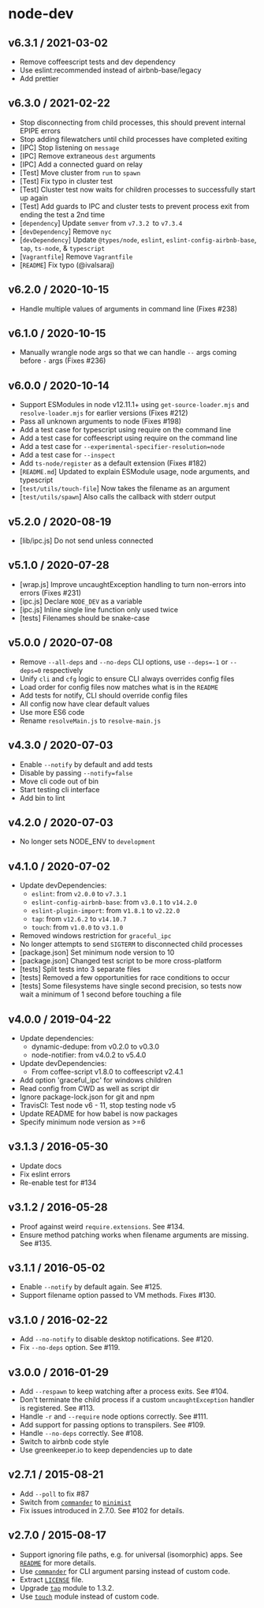 # node-dev

## v6.3.1 / 2021-03-02

- Remove coffeescript tests and dev dependency
- Use eslint:recommended instead of airbnb-base/legacy
- Add prettier

## v6.3.0 / 2021-02-22

- Stop disconnecting from child processes, this should prevent internal EPIPE errors
- Stop adding filewatchers until child processes have completed exiting
- [IPC] Stop listening on `message`
- [IPC] Remove extraneous `dest` arguments
- [IPC] Add a connected guard on relay
- [Test] Move cluster from `run` to `spawn`
- [Test] Fix typo in cluster test
- [Test] Cluster test now waits for children processes to successfully start up again
- [Test] Add guards to IPC and cluster tests to prevent process exit from ending the test a 2nd time
- [`dependency`] Update `semver` from `v7.3.2 `to `v7.3.4`
- [`devDependency`] Remove `nyc`
- [`devDependency`] Update `@types/node`, `eslint`, `eslint-config-airbnb-base`, `tap`, `ts-node`, & `typescript`
- [`Vagrantfile`] Remove `Vagrantfile`
- [`README`] Fix typo (@ivalsaraj)

## v6.2.0 / 2020-10-15

- Handle multiple values of arguments in command line (Fixes #238)

## v6.1.0 / 2020-10-15

- Manually wrangle node args so that we can handle `--` args coming before `-` args (Fixes #236)

## v6.0.0 / 2020-10-14

- Support ESModules in node v12.11.1+ using `get-source-loader.mjs` and `resolve-loader.mjs` for earlier versions (Fixes #212)
- Pass all unknown arguments to node (Fixes #198)
- Add a test case for typescript using require on the command line
- Add a test case for coffeescript using require on the command line
- Add a test case for `--experimental-specifier-resolution=node`
- Add a test case for `--inspect`
- Add `ts-node/register` as a default extension (Fixes #182)
- [`README.md`] Updated to explain ESModule usage, node arguments, and typescript
- [`test/utils/touch-file`] Now takes the filename as an argument
- [`test/utils/spawn`] Also calls the callback with stderr output

## v5.2.0 / 2020-08-19

- [lib/ipc.js] Do not send unless connected

## v5.1.0 / 2020-07-28

- [wrap.js] Improve uncaughtException handling to turn non-errors into errors (Fixes #231)
- [ipc.js] Declare `NODE_DEV` as a variable
- [ipc.js] Inline single line function only used twice
- [tests] Filenames should be snake-case

## v5.0.0 / 2020-07-08

- Remove `--all-deps` and `--no-deps` CLI options, use `--deps=-1` or `--deps=0` respectively
- Unify `cli` and `cfg` logic to ensure CLI always overrides config files
- Load order for config files now matches what is in the `README`
- Add tests for notify, CLI should override config files
- All config now have clear default values
- Use more ES6 code
- Rename `resolveMain.js` to `resolve-main.js`

## v4.3.0 / 2020-07-03

- Enable `--notify` by default and add tests
- Disable by passing `--notify=false`
- Move cli code out of bin
- Start testing cli interface
- Add bin to lint

## v4.2.0 / 2020-07-03

- No longer sets NODE_ENV to `development`

## v4.1.0 / 2020-07-02

- Update devDependencies:
  - `eslint`: from `v2.0.0` to `v7.3.1`
  - `eslint-config-airbnb-base`: from `v3.0.1` to `v14.2.0`
  - `eslint-plugin-import`: from v`1.8.1` to `v2.22.0`
  - `tap`: from `v12.6.2` to `v14.10.7`
  - `touch`: from `v1.0.0` to `v3.1.0`
- Removed windows restriction for `graceful_ipc`
- No longer attempts to send `SIGTERM` to disconnected child processes
- [package.json] Set minimum node version to 10
- [package.json] Changed test script to be more cross-platform
- [tests] Split tests into 3 separate files
- [tests] Removed a few opportunities for race conditions to occur
- [tests] Some filesystems have single second precision, so tests now wait a minimum of 1 second before touching a file

## v4.0.0 / 2019-04-22

- Update dependencies:
  - dynamic-dedupe: from v0.2.0 to v0.3.0
  - node-notifier: from v4.0.2 to v5.4.0
- Update devDependencies:
  - From coffee-script v1.8.0 to coffeescript v2.4.1
- Add option 'graceful_ipc' for windows children
- Read config from CWD as well as script dir
- Ignore package-lock.json for git and npm
- TravisCI: Test node v6 - 11, stop testing node v5
- Update README for how babel is now packages
- Specify minimum node version as >=6

## v3.1.3 / 2016-05-30

- Update docs
- Fix eslint errors
- Re-enable test for #134

## v3.1.2 / 2016-05-28

- Proof against weird `require.extensions`. See #134.
- Ensure method patching works when filename arguments are missing. See #135.

## v3.1.1 / 2016-05-02

- Enable `--notify` by default again. See #125.
- Support filename option passed to VM methods. Fixes #130.

## v3.1.0 / 2016-02-22

- Add `--no-notify` to disable desktop notifications. See #120.
- Fix `--no-deps` option. See #119.

## v3.0.0 / 2016-01-29

- Add `--respawn` to keep watching after a process exits. See #104.
- Don't terminate the child process if a custom `uncaughtException` handler is registered. See #113.
- Handle `-r` and `--require` node options correctly. See #111.
- Add support for passing options to transpilers. See #109.
- Handle `--no-deps` correctly. See #108.
- Switch to airbnb code style
- Use greenkeeper.io to keep dependencies up to date

## v2.7.1 / 2015-08-21

- Add `--poll` to fix #87
- Switch from [`commander`][npm-commander] to [`minimist`][npm-minimist]
- Fix issues introduced in 2.7.0. See #102 for details.

## v2.7.0 / 2015-08-17

- Support ignoring file paths, e.g. for universal (isomorphic) apps. See
  [`README`][readme-ignore-paths] for more details.
- Use [`commander`][npm-commander] for CLI argument parsing instead of custom code.
- Extract [`LICENSE`][license] file.
- Upgrade [`tap`][npm-tap] module to 1.3.2.
- Use [`touch`][npm-touch] module instead of custom code.

[license]: LICENSE
[npm-commander]: https://www.npmjs.com/package/commander
[npm-minimist]: https://www.npmjs.com/package/minimist
[npm-tap]: https://www.npmjs.com/package/tap
[npm-touch]: https://www.npmjs.com/package/touch
[readme]: README.md
[readme-ignore-paths]: README.md#ignore-paths
